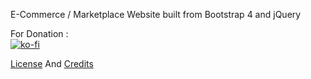 E-Commerce / Marketplace Website built from Bootstrap 4 and jQuery

For Donation : <br>
[![ko-fi](https://www.ko-fi.com/img/githubbutton_sm.svg)](https://ko-fi.com/ashumeow)

<a href="https://github.com/ashumeow/ecom/blob/master/LICENSE">License</a> And <a href="https://github.com/vosidiy">Credits</a>
